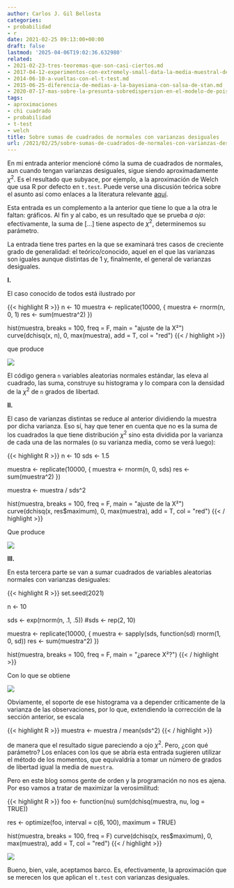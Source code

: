 ```yaml
---
author: Carlos J. Gil Bellosta
categories:
- probabilidad
- r
date: 2021-02-25 09:13:00+00:00
draft: false
lastmod: '2025-04-06T19:02:36.632980'
related:
- 2021-02-23-tres-teoremas-que-son-casi-ciertos.md
- 2017-04-12-experimentos-con-extremely-small-data-la-media-muestral-de-pocas-betas.md
- 2014-06-10-a-vueltas-con-el-t-test.md
- 2015-06-25-diferencia-de-medias-a-la-bayesiana-con-salsa-de-stan.md
- 2020-07-17-mas-sobre-la-presunta-sobredispersion-en-el-modelo-de-poisson.md
tags:
- aproximaciones
- chi cuadrado
- probabilidad
- t-test
- welch
title: Sobre sumas de cuadrados de normales con varianzas desiguales
url: /2021/02/25/sobre-sumas-de-cuadrados-de-normales-con-varianzas-desiguales/
---
```


En mi entrada anterior mencioné cómo la suma de cuadrados de normales, aun cuando tengan varianzas desiguales, sigue siendo aproximadamente $\chi^2$. Es el resultado que subyace, por ejemplo, a la aproximación de Welch que usa R por defecto en `t.test`. Puede verse una discusión teórica sobre el asunto así como enlaces a la literatura relevante [aquí](https://statisticaloddsandends.wordpress.com/2020/07/03/welchs-t-test-and-the-welch-satterthwaite-equation/).

Esta entrada es un complemento a la anterior que tiene lo que a la otra le faltan: gráficos. Al fin y al cabo, es un resultado que se prueba _a ojo_: efectivamente, la suma de [...] tiene aspecto de $\chi^2$, determinemos su parámetro.

La entrada tiene tres partes en la que se examinará tres casos de creciente grado de generalidad: el teórico/conocido, aquel en el que las varianzas son iguales aunque distintas de 1 y,  finalmente, el general de varianzas desiguales.

**I.**

El caso conocido de todos está ilustrado por

{{< highlight R >}}
n <- 10
muestra <- replicate(10000, {
  muestra <- rnorm(n, 0, 1)
  res <- sum(muestra^2)
})

hist(muestra, breaks = 100,
      freq = F, main = "ajuste de la X²")
curve(dchisq(x, n), 0,
      max(muestra), add = T, col = "red")
{{< / highlight >}}

que produce

![](/wp-uploads/2021/02/chi2_01.png#center)

El código genera `n` variables aleatorias normales estándar, las eleva al cuadrado, las suma, construye su histograma y lo compara con la densidad de la $\chi^2$ de `n` grados de libertad.

**II.**

El caso de varianzas distintas se reduce al anterior dividiendo la muestra por dicha varianza. Eso sí, hay que tener en cuenta que no es la suma de los cuadrados la que tiene distribución $\chi^2$ sino esta dividida por la varianza de cada una de las normales (o su varianza media, como se verá luego):

{{< highlight R >}}
n <- 10
sds <- 1.5

muestra <- replicate(10000, {
  muestra <- rnorm(n, 0, sds)
  res <- sum(muestra^2)
})

muestra <- muestra / sds^2

hist(muestra, breaks = 100,
      freq = F, main = "ajuste de la X²")
curve(dchisq(x, res$maximum), 0,
      max(muestra), add = T, col = "red")
{{< / highlight >}}

Que produce

![](/wp-uploads/2021/02/chi2_02.png#center)

**III.**

En esta tercera parte se van a sumar cuadrados de variables aleatorias normales con varianzas desiguales:

{{< highlight R >}}
set.seed(2021)

n <- 10

sds <- exp(rnorm(n, .1, .5))
#sds <- rep(2, 10)

muestra <- replicate(10000, {
  muestra <- sapply(sds, function(sd) rnorm(1, 0, sd))
  res <- sum(muestra^2)
})

hist(muestra, breaks = 100,
      freq = F, main = "¿parece X²?")
{{< / highlight >}}

Con lo que se obtiene

![](/wp-uploads/2021/02/chi2_03.png#center)

Obviamente, el soporte de ese histograma va a depender críticamente de la varianza de las observaciones, por lo que, extendiendo la corrección de la sección anterior, se escala

{{< highlight R >}}
muestra <- muestra / mean(sds^2)
{{< / highlight >}}

de manera que el resultado sigue pareciendo a ojo $\chi^2$. Pero, ¿con qué parámetro? Los enlaces con los que se abría esta entrada sugieren utilizar el método de los momentos, que equivaldría a tomar un número de grados de libertad igual la media de `muestra`.

Pero en este blog somos gente de orden y la programación no nos es ajena. Por eso vamos a tratar de maximizar la verosimilitud:

{{< highlight R >}}
foo <- function(nu)
  sum(dchisq(muestra, nu, log = TRUE))

res <- optimize(foo,
  interval = c(6, 100),
  maximum = TRUE)

hist(muestra, breaks = 100, freq = F)
curve(dchisq(x, res$maximum), 0, max(muestra),
    add = T, col = "red")
{{< / highlight >}}

![](/wp-uploads/2021/02/chi2_04.png#center)

Bueno, bien, vale, aceptamos barco. Es, efectivamente, la aproximación que se merecen los que aplican el `t.test` con varianzas desiguales.